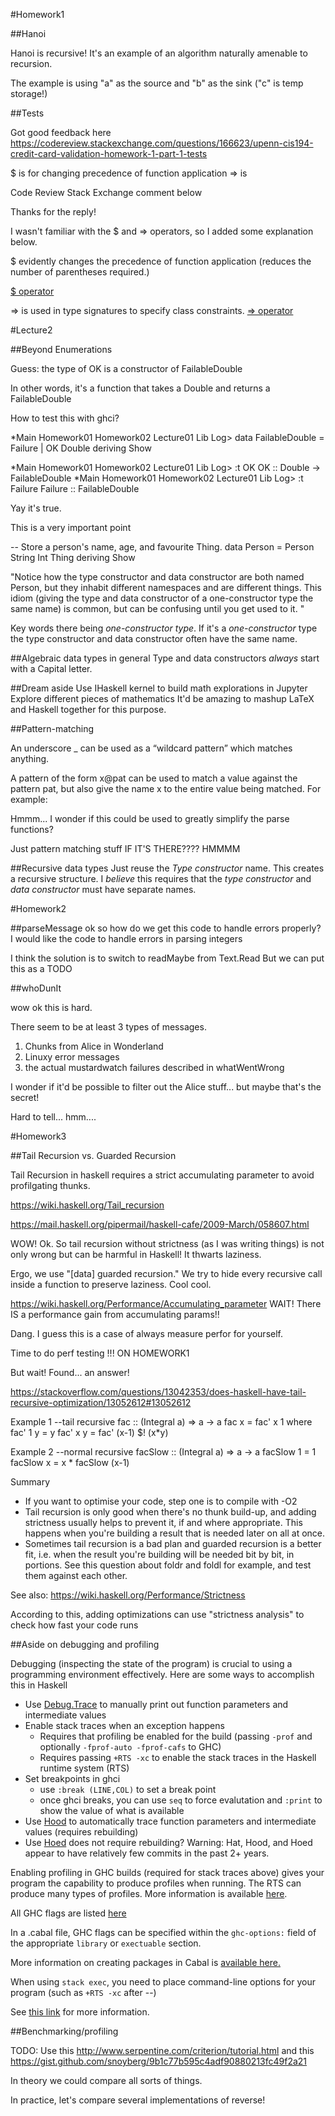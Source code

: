 #Homework1

##Hanoi

Hanoi is recursive!
It's an example of an algorithm naturally amenable to recursion.

The example is using "a" as the source and "b" as the sink ("c" is temp storage!)

##Tests

Got good feedback here
https://codereview.stackexchange.com/questions/166623/upenn-cis194-credit-card-validation-homework-1-part-1-tests

$ is for changing precedence of function application
=> is 


Code Review Stack Exchange comment below

Thanks for the reply! 

I wasn't familiar with the $ and => operators, so I added some explanation below.

$ evidently changes the precedence of function application (reduces the number of parentheses required.)

[$ operator](https://stackoverflow.com/questions/940382/haskell-difference-between-dot-and-dollar-sign)

=> is used in type signatures to specify class constraints.
[=> operator](http://learnyouahaskell.com/types-and-typeclasses#believe-the-type)

#Lecture2

##Beyond Enumerations

Guess: the type of OK is a constructor of FailableDouble

In other words, it's a function that takes a Double and returns a FailableDouble

How to test this with ghci?

*Main Homework01 Homework02 Lecture01 Lib Log> data FailableDouble = Failure | OK Double deriving Show

*Main Homework01 Homework02 Lecture01 Lib Log> :t OK
OK :: Double -> FailableDouble
*Main Homework01 Homework02 Lecture01 Lib Log> :t Failure
Failure :: FailableDouble

Yay it's true.


This is a very important point


-- Store a person's name, age, and favourite Thing.
data Person = Person String Int Thing
  deriving Show

"Notice how the type constructor and data constructor are both named Person, but they inhabit different namespaces and are different things. This idiom (giving the type and data constructor of a one-constructor type the same name) is common, but can be confusing until you get used to it.
"

Key words there being *one-constructor type*.
If it's a *one-constructor* type the type constructor and data constructor often have the same name.

##Algebraic data types in general
Type and data constructors *always* start with a Capital letter.

##Dream aside
Use IHaskell kernel to build math explorations in Jupyter
Explore different pieces of mathematics
It'd be amazing to mashup LaTeX and Haskell together for this purpose.

##Pattern-matching

An underscore _ can be used as a “wildcard pattern” which matches anything.

A pattern of the form x@pat can be used to match a value against the pattern pat, but also give the name x to the entire value being matched. For example:

Hmmm... I wonder if this could be used to greatly simplify the parse functions?

Just pattern matching stuff IF IT'S THERE????
HMMMM

##Recursive data types
Just reuse the *Type constructor* name.
This creates a recursive structure.
I *believe* this requires that the *type constructor* and *data constructor* must have separate names.

#Homework2

##parseMessage
ok so how do we get this code to handle errors properly?
I would like the code to handle errors in parsing integers 

I think the solution is to switch to readMaybe from Text.Read
But we can put this as a TODO

##whoDunIt

wow ok this is hard.

There seem to be at least 3 types of messages.

1. Chunks from Alice in Wonderland
2. Linuxy error messages
3. the actual mustardwatch failures described in whatWentWrong

I wonder if it'd be possible to filter out the Alice stuff...
but maybe that's the secret!

Hard to tell... hmm....

#Homework3

##Tail Recursion vs. Guarded Recursion

Tail Recursion in haskell requires a strict accumulating parameter to avoid profilgating thunks.

https://wiki.haskell.org/Tail_recursion

https://mail.haskell.org/pipermail/haskell-cafe/2009-March/058607.html

WOW! Ok. So tail recursion without strictness (as I was writing things) is not only wrong but can be harmful in Haskell!
It thwarts laziness.

Ergo, we use "[data] guarded recursion."
We try to hide every recursive call inside a function to preserve laziness.
Cool cool.

https://wiki.haskell.org/Performance/Accumulating_parameter
WAIT! There IS a performance gain from accumulating params!!

Dang. I guess this is a case of always measure perfor for yourself.

Time to do perf testing !!! ON HOMEWORK1

But wait! Found... an answer!

https://stackoverflow.com/questions/13042353/does-haskell-have-tail-recursive-optimization/13052612#13052612

Example 1
--tail recursive
fac :: (Integral a) => a -> a
fac x = fac' x 1 where
    fac' 1 y = y
    fac' x y = fac' (x-1) $! (x*y) 

Example 2
--normal recursive
facSlow :: (Integral a) => a -> a
facSlow 1 = 1
facSlow x = x * facSlow (x-1)



Summary

   * If you want to optimise your code, step one is to compile with -O2
   * Tail recursion is only good when there's no thunk build-up, and adding strictness usually helps to prevent it, if and where appropriate. This happens when you're building a result that is needed later on all at once.
   * Sometimes tail recursion is a bad plan and guarded recursion is a better fit, i.e. when the result you're building will be needed bit by bit, in portions. See this question about foldr and foldl for example, and test them against each other.

See also: https://wiki.haskell.org/Performance/Strictness

According to this, adding optimizations can use "strictness analysis" to check how fast your code runs



##Aside on debugging and profiling

Debugging (inspecting the state of the program) is crucial to using a programming environment effectively.
Here are some ways to accomplish this in Haskell

   * Use [Debug.Trace](https://wiki.haskell.org/Debugging#Printf_and_friends) to manually print out function parameters and intermediate values
   * Enable stack traces when an exception happens
      * Requires that profiling be enabled for the build (passing `-prof` and optionally `-fprof-auto -fprof-cafs` to GHC)
      * Requires passing `+RTS -xc` to enable the stack traces in the Haskell runtime system (RTS)
   * Set breakpoints in ghci
      * use `:break (LINE,COL)` to set a break point
      * once ghci breaks, you can use `seq` to force evalutation and `:print` to show the value of what is available
   * Use [Hood](https://ku-fpg.github.io/software/hood/) to automatically trace function parameters and intermediate values (requires rebuilding)
   * Use [Hoed](https://wiki.haskell.org/Hoed) does not require rebuilding?
Warning: Hat, Hood, and Hoed appear to have relatively few commits in the past 2+ years.


Enabling profiling in GHC builds (required for stack traces above) gives your program the capability to produce profiles when running.
The RTS can produce many types of profiles. More information is available [here](https://downloads.haskell.org/~ghc/latest/docs/html/users_guide/profiling.html).

All GHC flags are listed [here](https://downloads.haskell.org/~ghc/latest/docs/html/users_guide/flags.html#flag-reference)

In a .cabal file, GHC flags can be specified within the `ghc-options:` field of the appropriate `library` or `exectuable` section.

More information on creating packages in Cabal is [available here.](https://www.haskell.org/cabal/users-guide/developing-packages.html)

When using `stack exec`, you need to place command-line options for your program (such as `+RTS -xc` after --)

See [this link](https://github.com/commercialhaskell/stack/issues/1655) for more information.

##Benchmarking/profiling

TODO: Use this http://www.serpentine.com/criterion/tutorial.html and this https://gist.github.com/snoyberg/9b1c77b595c4adf90880213fc49f2a21

In theory we could compare all sorts of things.

In practice, let's compare several implementations of reverse!
